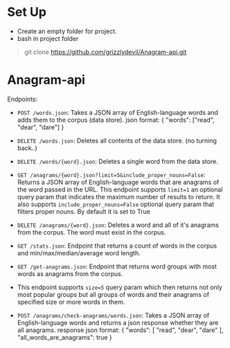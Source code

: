 # Set Up
 - Create an empty folder for project.
 - bash in project folder
 > git clone https://github.com/grizzlydevil/Anagram-api.git


# Anagram-api

Endpoints:
- `POST /words.json`: Takes a JSON array of English-language words and adds them to the corpus (data store).
json format: { "words": ["read", "dear", "dare"] }

- `DELETE /words.json`: Deletes all contents of the data store. (no turning back..)

- `DELETE /words/{word}.json`: Deletes a single word from the data store.

- `GET /anagrams/{word}.json?limit=5&include_proper_nouns=False`:
  Returns a JSON array of English-language words that are anagrams of the word passed in the URL.
  This endpoint supports `limit=1` an optional query param that indicates the maximum number of results to return.
  It also supports `include_proper_nouns=False` optional query param that filters proper nouns. By default it is set to True

- `DELETE /anagrams/{word}.json`: Deletes a word and all of it's anagrams from the corpus. The word must exist in the corpus.

- `GET /stats.json`: Endpoint that returns a count of words in the corpus and min/max/median/average word length.

- `GET /get-anagrams.json`: Endpoint that returns word groups with most words as anagrams from the corpus.
 - This endpoint supports `size=5` query param which then returns not only most popular groups but all groups of words and their anagrams of specified size or more words in them.

- `POST /anagrams/check-anagrams/words.json`: Takes a JSON array of English-language words and returns a json response whether they are all anagrams.
response json format:
{
    "words": [
        "read",
        "dear",
        "dare"
    ],
    "all_words_are_anagrams": true
}
